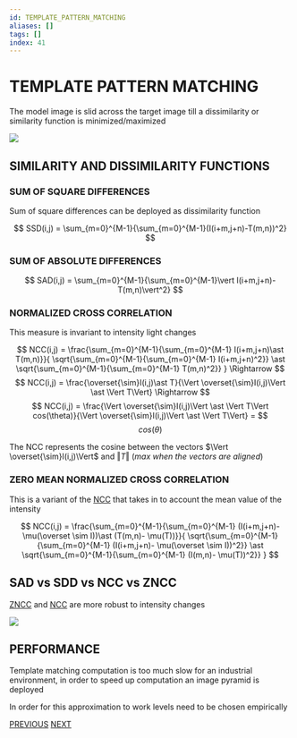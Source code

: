 ```yaml
---
id: TEMPLATE_PATTERN_MATCHING
aliases: []
tags: []
index: 41
---
```


# TEMPLATE PATTERN MATCHING

The model image is slid across the target image till a dissimilarity or similarity function is minimized/maximized

![](Pasted_image_20240423114915.png)

## SIMILARITY AND DISSIMILARITY FUNCTIONS

### SUM OF SQUARE DIFFERENCES

Sum of square differences can be deployed as dissimilarity function

$$
SSD(i,j) = \sum_{m=0}^{M-1}{\sum_{m=0}^{M-1}(I(i+m,j+n)-T(m,n))^2}
$$

### SUM OF ABSOLUTE DIFFERENCES

$$
SAD(i,j) = \sum_{m=0}^{M-1}{\sum_{m=0}^{M-1}\vert I(i+m,j+n)-T(m,n)\vert^2}
$$
### NORMALIZED CROSS CORRELATION

This measure is invariant to intensity light changes

$$
NCC(i,j) = \frac{\sum_{m=0}^{M-1}{\sum_{m=0}^{M-1} I(i+m,j+n)\ast T(m,n)}}{
\sqrt{\sum_{m=0}^{M-1}{\sum_{m=0}^{M-1} I(i+m,j+n)^2}}
\ast
\sqrt{\sum_{m=0}^{M-1}{\sum_{m=0}^{M-1} T(m,n)^2}}
} \Rightarrow
$$
$$
NCC(i,j) = \frac{\overset{\sim}I(i,j)\ast T}{\Vert \overset{\sim}I(i,j)\Vert \ast \Vert T\Vert} \Rightarrow
$$
$$
NCC(i,j) = \frac{\Vert \overset{\sim}I(i,j)\Vert \ast \Vert T\Vert cos(\theta)}{\Vert \overset{\sim}I(i,j)\Vert \ast \Vert T\Vert} =
$$
$$
cos(\theta)
$$

The NCC represents the cosine between the vectors $\Vert \overset{\sim}I(i,j)\Vert$ and $\Vert T \Vert$ (*max when the vectors are aligned*)

### ZERO MEAN NORMALIZED CROSS CORRELATION

This is a variant of the [NCC](#NORMALIZED_CROSS_CORRELATION) that takes in to account the mean value of the intensity

$$
NCC(i,j) = \frac{\sum_{m=0}^{M-1}{\sum_{m=0}^{M-1} (I(i+m,j+n)-\mu(\overset \sim I))\ast (T(m,n)- \mu(T))}}{
\sqrt{\sum_{m=0}^{M-1}{\sum_{m=0}^{M-1} (I(i+m,j+n)- \mu(\overset \sim I))^2}}
\ast
\sqrt{\sum_{m=0}^{M-1}{\sum_{m=0}^{M-1} (I(m,n)- \mu(T))^2}}
}
$$

## SAD vs SDD vs NCC vs ZNCC

[ZNCC](#ZERO%20MEAN%20NORMALIZED%20CROSS%20CORRELATION) and [NCC](#NORMALIZED%20CROSS%20CORRELATION) are more robust to intensity changes

![](Pasted_image_20240423153625.png)

## PERFORMANCE

Template matching computation is too much slow for an industrial environment, in order to speed up computation an image pyramid is deployed

In order for this approximation to work levels need to be chosen empirically

[PREVIOUS](pages/object_detection/INSTANCE_LEVEL_OBJECT_DETECTION.md) [NEXT](pages/object_detection/SHAPE_BASED_MATCHING.md)
